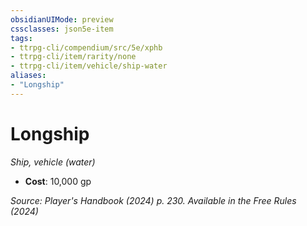 ```yaml
---
obsidianUIMode: preview
cssclasses: json5e-item
tags:
- ttrpg-cli/compendium/src/5e/xphb
- ttrpg-cli/item/rarity/none
- ttrpg-cli/item/vehicle/ship-water
aliases: 
- "Longship"
---
```

# Longship
*Ship, vehicle (water)*  

- **Cost**: 10,000 gp

*Source: Player's Handbook (2024) p. 230. Available in the Free Rules (2024)*